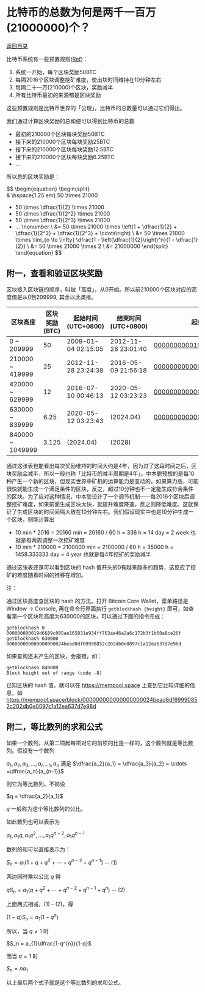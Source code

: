 # 比特币的总数为何是两千一百万(21000000)个？

[返回目录](../index.md)

比特币系统有一些预置规则([Ref](https://en.bitcoin.it/wiki/Protocol_rules))：

1. 系统一开始，每个区块奖励50BTC
2. 每隔2016个区块调整挖矿难度，使出块时间维持在10分钟左右
3. 每隔二十一万(210000)个区块，奖励减半
4. 所有比特币最初的来源都是区块奖励

这些预置规则是比特币世界的「公理」，比特币的总数量可以通过它们得出。

我们通过计算区块奖励的总和便可以得到比特币的总数

- 最初的210000个区块每块奖励50BTC
- 接下来的210000个区块每块奖励25BTC
- 接下来的210000个区块每块奖励12.5BTC
- 接下来的210000个区块每块奖励6.25BTC
- ...

所以总的区块奖励是：

$$
\begin{equation}
    \begin{split}  
& \hspace{1.25 em} 50 \times 21000
+ 50 \times \dfrac{1}{2} \times 21000
+ 50 \times \dfrac{1}{2^2} \times 21000
+ 50 \times \dfrac{1}{2^3} \times 21000
+ ... \nonumber \\
&= 50 \times 21000 \times \left(1 + \dfrac{1}{2} + \dfrac{1}{2^2} + \dfrac{1}{2^3} + \cdots\right) \\
&= 50 \times 21000 \times \lim_{n \to \infty} \dfrac{1 - \left(\dfrac{1}{2}\right)^n}{1 - \dfrac{1}{2}} \\
&= 50 \times 21000 \times 2 \\
&= 21000000
    \end{split}
\end{equation}
$$

## 附一，查看和验证区块奖励

区块接入区块链的顺序，叫做「高度」，从0开始。所以前210000个区块对应的高度值是从0到209999, 其余以此类推。

| 区块高度         | 区块奖励(BTC) | 起始时间(UTC+0800)  |   结束时间(UTC+0800)  | 起始区块 | 结束区块 |
|------------------|---------------|----------|----------|-----------------------------------------------|------------------|
| 0 ~ 209999       | 50            | 2009-01-04 02:15:05 | 2012-11-28 23:01:40 | [000000000019d6689c085a...6f](https://mempool.space/block/000000000019d6689c085ae165831e934ff763ae46a2a6c172b3f1b60a8ce26f) | [00000000000000f3819164...e1](https://mempool.space/block/00000000000000f3819164645360294b5dee7f2e846001ac9f41a70b7a9a3de1) |
| 210000 ~ 419999  | 25            | 2012-11-28 23:24:38 | 2016-05-09 21:56:18 | [000000000000048b95347e...2e](https://mempool.space/block/000000000000048b95347e83192f69cf0366076336c639f9b7228e9ba171342e) | [0000000000000000036f6f...ab](https://mempool.space/block/0000000000000000036f6fc4b804b05a6b79b2d5eb84cfef4674de2ef1eb83ab) |
| 420000 ~ 629999  | 12            | 2016-07-10 00:46:13 | 2020-05-12 03:23:23 | [000000000000000002cce8...a1](https://mempool.space/block/000000000000000002cce816c0ab2c5c269cb081896b7dcb34b8422d6b74ffa1) | [0000000000000000000d65...1e](https://mempool.space/block/0000000000000000000d656be18bb095db1b23bd797266b0ac3ba720b1962b1e) |
| 630000 ~ 839999  | 6.25          | 2020-05-12 03:23:43 |  (2024.04)          | [000000000000000000024b...6d](https://mempool.space/block/000000000000000000024bead8df69990852c202db0e0097c1a12ea637d7e96d) | |
| 840000 ~ 1049999 | 3.125         |  (2024.04)          |  (2028)             |  |  |


通过这张表也能看出每次奖励维持的时间大约是4年，因为过了这段时间之后，区块奖励会减半，所以一般也称「比特币的减半周期是4年」。中本聪预想的是每10种产生一个新的区块，但现实世界中矿机的运算能力是变动的，如果算力高，可能很快就能生成一个满足条件的区块，反之，超过10分钟也不一定能生成符合条件的区块。为了应对这种情况，中本聪设计了一个调节机制——每2016个区块后调整挖矿难度，如果前面生成区块太快，就提升难度降速，反之则降低难度。这就保证了生成区块的时间间隔大致在10分钟左右。我们假设现实中也是10分钟生成一个区块，则能计算出

- 10 min * 2016 = 20160 min = 20160 / 60 h = 336 h = 14 day = 2 week 也就是每两周调整一次挖矿难度
- 10 min * 210000 = 2100000 min = 2100000 / 60 h = 35000 h = 1458.333333 day = 4 year 也就是每4年挖矿的奖励减半

通过这张表还课可以看到区块的 hash 值开头的0有越来越多的趋势，这反应了挖矿的难度随着时间的推移在增加。

注：

通过区块高度查区块的 hash 的方法。打开 Bitcoin Core Wallet，菜单路径是 Window -> Console, 再在命令行界面执行 `getblockhash {height}` 即可，如查看第一个区块和高度为630000的区块，可以通过下面的指令完成：

```plaintext
getblockhash 0
000000000019d6689c085ae165831e934ff763ae46a2a6c172b3f1b60a8ce26f
getblockhash 630000
000000000000000000024bead8df69990852c202db0e0097c1a12ea637d7e96d
```

如果查询还未产生的区块，会报错，如：

```plaintext
getblockhash 840000
Block height out of range (code -8)
```

已知区块的 hash 值，就可以在 <https://mempool.space> 上查到它比较详细的信息，如 <https://mempool.space/block/000000000000000000024bead8df69990852c202db0e0097c1a12ea637d7e96d>


## 附二，等比数列的求和公式

如果一个数列，从第二项起每项对它的前项的比是一样的，这个数列就是等比数列。假设有一个数列

$a_1, a_2, a_3, ..., a_{n-1}, a_n$ 满足 $\dfrac{a_2}{a_1} = \dfrac{a_3}{a_2} = \cdots =\dfrac{a_n}{a_{n-1}}$

则它为等比数列。不妨设

$q = \dfrac{a_2}{a_1}$

$q$ 一般称为这个等比数列的公比。

如此数列也可以表示为

$a_1, a_1q, a_1q^2, ..., a_{1}q^{n-2}, a_{1}q^{n-1}$

数列的和可以直接表示为：

$S_n = a_{1}(1+q+q^2+\cdots+q^{n-2}+q^{n-1})$ -- (1)

两边同时乘以公比 $q$ 得

$qS_n = a_{1}(q+q^2+\cdots+q^{n-2}+q^{n-1}+q^{n})$ -- (2)

上面两式相减，(1) - (2)，得

$(1-q)S_n = a_{1}(1-q^{n})$

所以，当 $q \neq 1$ 时

$S_n = a_{1}\dfrac{1-q^{n}}{1-q}$

而当 $q = 1$ 时

$S_n = na_{1}$

以上最后两个式子就是这个等比数列的求和公式。

<script>
MathJax = {
  tex: {
    inlineMath: [['$', '$'], ['\\(', '\\)']]
  }
};
</script>
<script id="MathJax-script" async
  src="https://cdn.jsdelivr.net/npm/mathjax@3/es5/tex-chtml.js">
</script>
